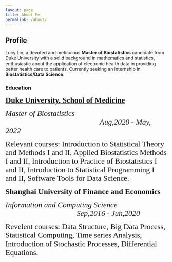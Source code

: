 ```yaml
---
layout: page
title: About Me
permalink: /about/
---
```

## Profile
Lucy Lin, a devoted and meticulous **Master of Biostatistics** candidate from Duke University with a solid background in mathematics and statistics, enthusiastic about the application of electronic health data in providing better health care to patients. Currently seeking an internship in **Biostatistics/Data Science**. 

### Education
[**<font size="5" face="Garamond">Duke University, School of Medicine</font>**](https://biostat.duke.edu/)

_<font size="5" face="Garamond">Master of Biostatistics &emsp;&emsp;&emsp;&emsp;&emsp;&emsp;&emsp;&emsp;&emsp;&emsp;&emsp;&emsp;   Aug,2020 - May, 2022</font>_

<font size="5" face="Garamond">Relevant courses: Introduction to Statistical Theory and Methods I and II, Applied Biostatistics Methods I and II, Introduction to Practice of Biostatistics I and II, Introduction to Statistical Programming I and II, Software Tools for Data Science. </font><br/>

**<font size="5" face="Garamond">Shanghai University of Finance and Economics</font>**

_<font size="5" face="Garamond">Information and Computing Science &emsp;&emsp;&emsp;&emsp;&emsp;&emsp;&emsp;&emsp;&emsp; Sep,2016 - Jun,2020</font>_

<font size="5" face="Garamond" >Revelent courses: Data Structure, Big Data Process, Statistical Computing, Time series Analysis, Introduction of Stochastic Processes, Differential Equations.</font><br/>






